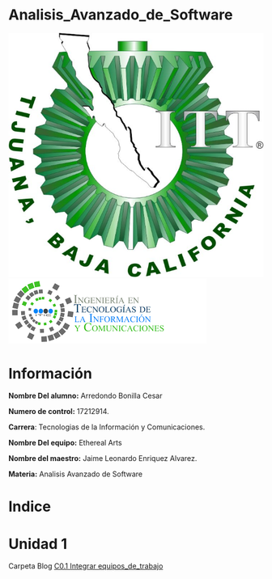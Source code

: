 # Analisis_Avanzado_de_Software

![LogoEsc](https://github.com/CesarArred/Analisis_Avanzado_de_Software/blob/main/img/logoITT.jpg)
![LogoCarrera](https://github.com/CesarArred/Analisis_Avanzado_de_Software/blob/main/img/logoTIC.png)

# Información

**Nombre Del alumno:** Arredondo Bonilla Cesar

**Numero de control:** 17212914.

**Carrera**: Tecnologias de la Información y Comunicaciones.

**Nombre Del equipo:** Ethereal Arts

**Nombre del maestro:** Jaime Leonardo Enriquez Alvarez.

**Materia:** Analisis Avanzado de
Software

# Indice

# Unidad 1

Carpeta Blog
 [C0.1 Integrar equipos_de_trabajo](https://github.com/CesarArred/Analisis_Avanzado_de_Software/blob/main/blog/C0.1_Integrar%20equipos%20de%20trabajo_ArredondoBonillaCesar.md)
  

